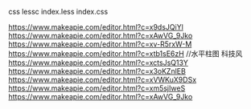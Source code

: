 css lessc index.less index.css

https://www.makeapie.com/editor.html?c=x9dsJQiYl
https://www.makeapie.com/editor.html?c=xAwVG_9Jko
https://www.makeapie.com/editor.html?c=xv-R5rxW-M
https://www.makeapie.com/editor.html?c=xtb1sE6zH //水平柱图 科技风
https://www.makeapie.com/editor.html?c=xctsJsQ13Y
https://www.makeapie.com/editor.html?c=x3oKZnlEB
https://www.makeapie.com/editor.html?c=xVWKuX9DSx
https://www.makeapie.com/editor.html?c=xm5sjIweS
https://www.makeapie.com/editor.html?c=xAwVG_9Jko
